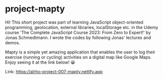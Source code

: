 # project-mapty

Hi! This short project was part of learning JavaScript object-oriented programming, geolocation, external libraries, localStorage etc. in the Udemy course 'The Complete JavaScript Course 2023: From Zero to Expert!' by Jonas Schmedtmann. I wrote the codes by following Jonas' lectures and demos.

Mapty is a simple yet amazing application that enables the user to log their exercise (running or cycling) activities on a digital map like Google Maps. Enjoy seeing it at the link below! 😀

Link: https://alrho-project-007-mapty.netlify.app
